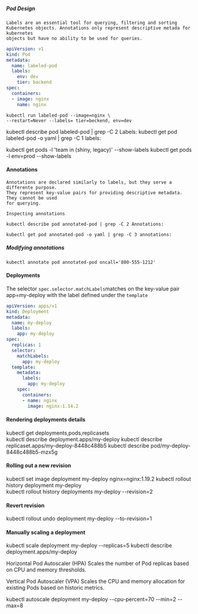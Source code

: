 ##### Pod Design

    Labels are an essential tool for querying, filtering and sorting
    Kubernetes objects. Annotations only represent descriptive metada for kubernetes
    objects but have no ability to be used for queries.

```yaml
apiVersion: v1
kind: Pod
metadata:
  name: labeled-pod
  labels:
    env: dev
    tier: backend
spec:
  containers:
  - image: nginx
    name: nginx
```
    kubectl run labeled-pod --image=nginx \
    --restart=Never --labels= tier=beckend, env=dev


kubectl describe pod labeled-pod | grep -C 2 Labels:
kubectl get pod labeled-pod -o yaml | grep -C 1 labels:

kubectl get pods -l 'team in (shiny, legacy)' --show-labels
kubectl get pods -l env=prod --show-labels

#### Annotations

    Annotations are declared similarly to labels, but they serve a differente purpose.
    They represent key-value pairs for providing descriptive metadata. They cannot be used
    for querying.

    Inspecting annotations
    
    kubectl describe pod annotated-pod | grep -C 2 Annotations:

    kubectl get pod annotated-pod -o yaml | grep -C 3 annotations:
    
##### Modifying annotations

    kubectl annotate pod annotated-pod oncall='800-555-1212'

#### Deployments

The selector `spec.selector.matchLabels`matches on the key-value pair
app=my-deploy with the label defined under the `template`

```yaml
apiVersion: apps/v1
kind: Deployment
metadata:
  name: my-deploy
  labels:
    app: my-deploy
spec:
  replicas: 1
  selector:
    matchLabels:
      app: my-deploy
  template:
    metadata:
      labels:
        app: my-deploy
    spec:
      containers:
      - name: nginx
        image: nginx:1.14.2
```

#### Rendering deployments details
kubectl get deployments,pods,replicasets    
kubectl describe deployment.apps/my-deploy
kubectl describe replicaset.apps/my-deploy-8448c488b5
kubectl describe pod/my-deploy-8448c488b5-mzx5g

#### Rolling out a new revision
kubectl set image deployment my-deploy nginx=nginx:1.19.2
kubectl rollout history deployment my-deploy    
kubectl rollout history deployments my-deploy --revision=2
#### Revert revision
kubectl rollout undo deployment my-deploy --to-revision=1

#### Manually scaling a deployment

kubectl scale deployment my-deploy --replicas=5
kubectl describe deployment.apps/my-deploy

Horizontal Pod Autoscaler (HPA)
Scales the number of Pod replicas based on CPU and memory thresholds.

Vertical Pod Autoscaler (VPA)
Scales the CPU and memory allocation for existing Pods based on historic metrics.

kubectl autoscale deployment my-deploy --cpu-percent=70 --min=2 --max=8
